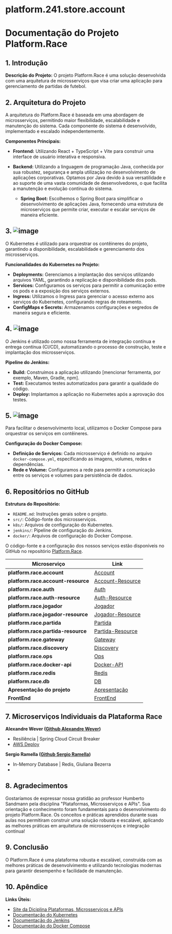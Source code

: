 # platform.241.store.account

# Documentação do Projeto Platform.Race

## 1. Introdução
**Descrição do Projeto:**
O projeto Platform.Race é uma solução desenvolvida com uma arquitetura de microsserviços que visa criar uma aplicação para gerenciamento de partidas de futebol.

## 2. Arquitetura do Projeto
A arquitetura do Platform.Race é baseada em uma abordagem de microsserviços, permitindo maior flexibilidade, escalabilidade e manutenção do sistema. Cada componente do sistema é desenvolvido, implementado e escalado independentemente.

**Componentes Principais:**
- **Frontend:** Utilizando React + TypeScript + Vite para construir uma interface de usuário interativa e responsiva.
- **Backend:** Utilizando a linguagem de programação Java, conhecida por sua robustez, segurança e ampla utilização no desenvolvimento de aplicações corporativas. Optamos por Java devido à sua versatilidade e ao suporte de uma vasta comunidade de desenvolvedores, o que facilita a manutenção e evolução contínua do sistema.
  
  - **Spring Boot:** Escolhemos o Spring Boot para simplificar o desenvolvimento de aplicações Java, fornecendo uma estrutura de microserviços que permite criar, executar e escalar serviços de maneira eficiente.

## 3. ![image](https://github.com/st4pzz/platform.race/assets/89090868/881e3122-8356-4c4c-9c71-30628992bbb2)

O Kubernetes é utilizado para orquestrar os contêineres do projeto, garantindo a disponibilidade, escalabilidade e gerenciamento dos microsserviços.

**Funcionalidades do Kubernetes no Projeto:**
- **Deployments:** Gerenciamos a implantação dos serviços utilizando arquivos YAML, garantindo a replicação e disponibilidade dos pods.
- **Services:** Configuramos os serviços para permitir a comunicação entre os pods e a exposição dos serviços externos.
- **Ingress:** Utilizamos o Ingress para gerenciar o acesso externo aos serviços do Kubernetes, configurando regras de roteamento.
- **ConfigMaps e Secrets:** Armazenamos configurações e segredos de maneira segura e eficiente.

## 4. ![image](https://github.com/st4pzz/platform.race/assets/89090868/1d66ba4d-ca61-4f9a-ba7d-6c016d9117b6)

O Jenkins é utilizado como nossa ferramenta de integração contínua e entrega contínua (CI/CD), automatizando o processo de construção, teste e implantação dos microsserviços.

**Pipeline do Jenkins:**
- **Build:** Construímos a aplicação utilizando [mencionar ferramenta, por exemplo, Maven, Gradle, npm].
- **Test:** Executamos testes automatizados para garantir a qualidade do código.
- **Deploy:** Implantamos a aplicação no Kubernetes após a aprovação dos testes.

## 5. ![image](https://github.com/st4pzz/platform.race/assets/89090868/c0c389d7-6229-468e-bedd-bf33acd11d69)

Para facilitar o desenvolvimento local, utilizamos o Docker Compose para orquestrar os serviços em contêineres.

**Configuração do Docker Compose:**
- **Definição de Serviços:** Cada microsserviço é definido no arquivo `docker-compose.yml`, especificando as imagens, volumes, redes e dependências.
- **Rede e Volume:** Configuramos a rede para permitir a comunicação entre os serviços e volumes para persistência de dados.

## 6. Repositórios no GitHub

**Estrutura do Repositório:**
- `README.md`: Instruções gerais sobre o projeto.
- `src/`: Código-fonte dos microsserviços.
- `k8s/`: Arquivos de configuração do Kubernetes.
- `jenkins/`: Pipeline de configuração do Jenkins.
- `docker/`: Arquivos de configuração do Docker Compose.


O código-fonte e a configuração dos nossos serviços estão disponíveis no GitHub no repositório [Platform.Race](https://github.com/st4pzz/platform.race).


| **Microserviço**                     | **Link**                                                                                                                                           |
|--------------------------------------|----------------------------------------------------------------------------------------------------------------------------------------------------|
| **platform.race.account**                | [Account](https://github.com/st4pzz/platform.race.account)                                                                                         |
| **platform.race.account-resource**       | [Account-Resource](https://github.com/st4pzz/platform.race.account-resource)                                                                       |
| **platform.race.auth**                   | [Auth](https://github.com/st4pzz/platform.race.auth)                                                                                               |
| **platform.race.auth-resource**          | [Auth-Resource](https://github.com/st4pzz/platform.race.auth-resource)                                                                             |
| **platform.race.jogador**                | [Jogador](https://github.com/st4pzz/platform.race.jogador)                                                                                         |
| **platform.race.jogador-resource**       | [Jogador-Resource](https://github.com/st4pzz/platform.race.jogador-resource)                                                                       |
| **platform.race.partida**                | [Partida](https://github.com/st4pzz/platform.race.partida)                                                                                         |
| **platform.race.partida-resource**       | [Partida-Resource](https://github.com/st4pzz/platform.race.partida-resource)                                                                       |
| **platform.race.gateway**                | [Gateway](https://github.com/st4pzz/platform.race.gateway)                                                                                         |
| **platform.race.discovery**              | [Discovery](https://github.com/st4pzz/platform.race.discovery)                                                                                     |
| **platform.race.ops**                    | [Ops](https://github.com/st4pzz/platform.race.ops)                                                                                                 |
| **platform.race.docker-api**             | [Docker-API](https://github.com/st4pzz/platform.race.docker-api)                                                                                   |
| **platform.race.redis**                  | [Redis](https://github.com/st4pzz/platform.race.redis)                                                                                             |
| **platform.race.db**                     | [DB](https://github.com/WeeeverAlex/platform.race.db)                                                                                              |
| **Apresentação do projeto**          | [Apresentação](https://www.canva.com/design/DAGGEyLPpZ4/xK-BZLlWuXnUfo4MSsmdCA/view?utm_content=DAGGEyLPpZ4&utm_campaign=designshare&utm_medium=link&utm_source=editor) |
| **FrontEnd**                         | [FrontEnd](https://github.com/st4pzz/soccer-platform.store)                                                                                        |

## 7. **Microserviços Individuais da Plataforma Race**

**Alexandre Wever ([Github Alexandre Wever](https://github.com/WeeeverAlex))**

- Resiliência | Spring Cloud Circuit Breaker
- [AWS Deploy](http://ab2f11565dce840b4958ce7a79da35ce-1787878981.us-east-1.elb.amazonaws.com:8080/hello)

**Sergio Ramella ([Github Sergio Ramella](https://github.com/st4pzz))**

- In-Memory Database | Redis, Giuliana Bezerra
- 

## 8. Agradecimentos
Gostaríamos de expressar nossa gratidão ao professor Humberto Sandmann pela disciplina "Plataformas, Microsserviços e APIs". Sua orientação e conhecimento foram fundamentais para o desenvolvimento do projeto Platform.Race. Os conceitos e práticas aprendidos durante suas aulas nos permitiram construir uma solução robusta e escalável, aplicando as melhores práticas em arquitetura de microsserviços e integração contínua!

## 9. Conclusão
O Platform.Race é uma plataforma robusta e escalável, construída com as melhores práticas de desenvolvimento e utilizando tecnologias modernas para garantir desempenho e facilidade de manutenção.

## 10. Apêndice
**Links Úteis:**
- [Site da Diciplina Plataformas, Microsserviços e APIs](https://hsandmann.github.io/platform/)
- [Documentação do Kubernetes](https://kubernetes.io/docs/home/)
- [Documentação do Jenkins](https://www.jenkins.io/doc/)
- [Documentação do Docker Compose](https://docs.docker.com/compose/)
